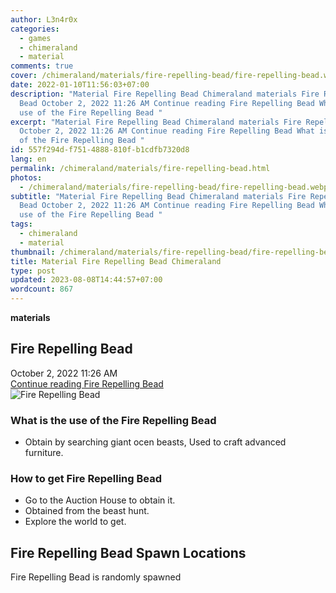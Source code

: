 ```yaml
---
author: L3n4r0x
categories:
  - games
  - chimeraland
  - material
comments: true
cover: /chimeraland/materials/fire-repelling-bead/fire-repelling-bead.webp
date: 2022-01-10T11:56:03+07:00
description: "Material Fire Repelling Bead Chimeraland materials Fire Repelling
  Bead October 2, 2022 11:26 AM Continue reading Fire Repelling Bead What is the
  use of the Fire Repelling Bead "
excerpt: "Material Fire Repelling Bead Chimeraland materials Fire Repelling Bead
  October 2, 2022 11:26 AM Continue reading Fire Repelling Bead What is the use
  of the Fire Repelling Bead "
id: 557f294d-f751-4888-810f-b1cdfb7320d8
lang: en
permalink: /chimeraland/materials/fire-repelling-bead.html
photos:
  - /chimeraland/materials/fire-repelling-bead/fire-repelling-bead.webp
subtitle: "Material Fire Repelling Bead Chimeraland materials Fire Repelling
  Bead October 2, 2022 11:26 AM Continue reading Fire Repelling Bead What is the
  use of the Fire Repelling Bead "
tags:
  - chimeraland
  - material
thumbnail: /chimeraland/materials/fire-repelling-bead/fire-repelling-bead.webp
title: Material Fire Repelling Bead Chimeraland
type: post
updated: 2023-08-08T14:44:57+07:00
wordcount: 867
---
```


<link
  rel="stylesheet"
  href="https://rawcdn.githack.com/dimaslanjaka/Web-Manajemen/870a349/css/bootstrap-5-3-0-alpha3-wrapper.css"
/>
<section id="bootstrap-wrapper">
  <div data-bs-theme="dark">
    <div
      class="row g-0 border rounded overflow-hidden flex-md-row mb-4 shadow-sm position-relative bg-dark text-light"
    >
      <div class="col p-4 d-flex flex-column position-static">
        <strong class="d-inline-block mb-2 text-success">materials</strong>
        <h2 class="mb-0">Fire Repelling Bead</h2>
        <div class="mb-1 text-muted">October 2, 2022 11:26 AM</div>
        <a
          href="/chimeraland/materials/fire-repelling-bead.html"
          class="stretched-link d-none text-primary"
          >Continue reading Fire Repelling Bead</a
        >
      </div>
      <div class="col-auto d-none d-md-block d-lg-block">
        <img
          src="https://www.webmanajemen.com/chimeraland/materials/fire-repelling-bead/fire-repelling-bead.webp"
          alt="Fire Repelling Bead"
        />
      </div>
    </div>
    <div class="row">
      <div class="col-lg-6 col-12 mb-2">
        <div class="card">
          <div class="card-body">
            <h3 class="card-title">
              What is the use of the Fire Repelling Bead
            </h3>
            <div class="card-text">
              <ul>
                <li>
                  Obtain by searching giant ocen beasts, Used to craft advanced
                  furniture.
                </li>
              </ul>
            </div>
          </div>
        </div>
      </div>
      <div class="col-lg-6 col-12 mb-2">
        <div class="card">
          <div class="card-body">
            <h3 class="card-title">How to get Fire Repelling Bead</h3>
            <div class="card-text">
              <ul>
                <li>Go to the Auction House to obtain it.</li>
                <li>Obtained from the beast hunt.</li>
                <li>Explore the world to get.</li>
              </ul>
            </div>
          </div>
        </div>
      </div>
      <div class="col-12 mb-2">
        <h2>Fire Repelling Bead Spawn Locations</h2>
        <p>Fire Repelling Bead is randomly spawned</p>
      </div>
    </div>
  </div>
</section>